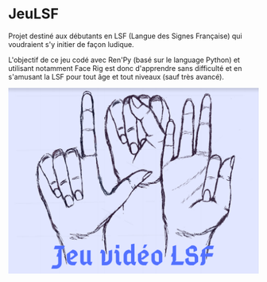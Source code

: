# JeuLSF
Projet destiné aux débutants en LSF (Langue des Signes Française) qui voudraient s'y initier de façon ludique.

L'objectif de ce jeu codé avec Ren'Py (basé sur le language Python) et utilisant notamment Face Rig est donc d'apprendre sans difficulté et en s'amusant la LSF pour tout âge et tout niveaux (sauf très avancé).

![plot](./Wiki_Projet/Logo_JeuLSF.png)
